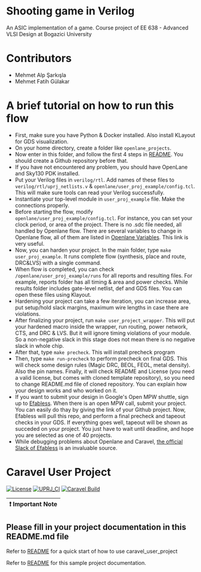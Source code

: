 # Shooting game in Verilog
An ASIC implementation of a game. Course project of EE 638 - Advanced VLSI Design at Bogazici University

# Contributors

* Mehmet Alp Şarkışla
* Mehmet Fatih Gülakar

# A brief tutorial on how to run this flow

* First, make sure you have Python & Docker installed. Also install KLayout for GDS visualization.
* On your home directory, create a folder like `openlane_projects`.
* Now enter in this folder, and follow the first 4 steps in [README](docs/source/quickstart.rst). You should create a Github repository before that.
* If you have not encountered any problem, you should have OpenLane and Sky130 PDK installed. 
* Put your Verilog files in `verilog/rtl`. Add names of these files to `verilog/rtl/uprj_netlists.v` & `openlane/user_proj_example/config.tcl`. This will make sure tools can read your Verilog successfully.
* Instantiate your top-level module in `user_proj_example` file. Make the connections properly. 
* Before starting the flow, modify `openlane/user_proj_example/config.tcl`. For instance, you can set your clock period, or area of the project. There is no .sdc file needed, all handled by Openlane flow. There are several variables to change in Openlane flow, all of them are listed in [Openlane Variables](https://github.com/The-OpenROAD-Project/OpenLane/blob/master/configuration/README.md). This link is very useful.
* Now, you can harden your project. In the main folder, type `make user_proj_example`. It runs complete flow (synthesis, place and route, DRC&LVS) with a single command.
* When flow is completed, you can check `/openlane/user_proj_example/runs` for all reports and resulting files. For example, reports folder has all timing & area and power checks. While results folder includes gate-level netlist, def and GDS files. You can open these files using Klayout.
* Hardening your project can take a few iteration, you can increase area, put setup/hold slack margins, maximum wire lengths in case there are violations.
* After finalizing your project, run `make user_project_wrapper`. This will put your hardened macro inside the wrapper, run routing, power network, CTS, and DRC & LVS. But it will ignore timing violations of your module. So a non-negative slack in this stage does not mean there is no negative slack in whole chip.
* After that, type `make precheck`. This will install precheck program
* Then, type `make run-precheck` to perform precheck on final GDS. This will check some design rules (Magic DRC, BEOL, FEOL, metal density). Also the pin names. Finally, it will check README and License (you need a valid license, but comes with cloned template repository), so you need to change README.md file of cloned repository. You can explain how your design works and who worked on it.
* If you want to submit your design in Google's Open MPW shuttle, sign up to [Efabless](https://efabless.com/). When there is an open MPW call, submit your project. You can easily do thay by giving the link of your Github project. Now, Efabless will pull this repo, and perform a final precheck and tapeout checks in your GDS. If everything goes well, tapeout will be shown as succeded on your project. You just have to wait until deadline, and hope you are selected as one of 40 projects.
* While debugging problems about Openlane and Caravel, [the official Slack of Efabless](https://invite.skywater.tools/) is an invaluable source.








# Caravel User Project

[![License](https://img.shields.io/badge/License-Apache%202.0-blue.svg)](https://opensource.org/licenses/Apache-2.0) [![UPRJ_CI](https://github.com/efabless/caravel_project_example/actions/workflows/user_project_ci.yml/badge.svg)](https://github.com/efabless/caravel_project_example/actions/workflows/user_project_ci.yml) [![Caravel Build](https://github.com/efabless/caravel_project_example/actions/workflows/caravel_build.yml/badge.svg)](https://github.com/efabless/caravel_project_example/actions/workflows/caravel_build.yml)

| :exclamation: Important Note            |
|-----------------------------------------|

## Please fill in your project documentation in this README.md file 

Refer to [README](docs/source/quickstart.rst) for a quick start of how to use caravel_user_project

Refer to [README](docs/source/index.rst) for this sample project documentation. 
